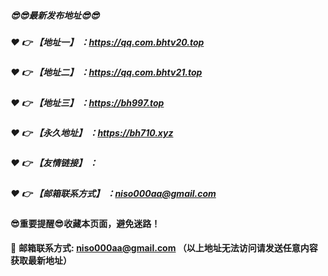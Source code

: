 ##### :sunglasses::sunglasses:最新发布地址:sunglasses::sunglasses:

##### :heart: :point_right: 【地址一】 ：https://qq.com.bhtv20.top

##### :heart: :point_right: 【地址二】 ：https://qq.com.bhtv21.top

##### :heart: :point_right: 【地址三】 ：https://bh997.top

##### :heart: :point_right: 【永久地址】 ：https://bh710.xyz

##### :heart: :point_right: 【友情链接】 ：

##### :heart: :point_right: 【邮箱联系方式】 ：niso000aa@gmail.com

#### :sunglasses:重要提醒:sunglasses:收藏本页面，避免迷路！


:e-mail: __邮箱联系方式: niso000aa@gmail.com （以上地址无法访问请发送任意内容获取最新地址）__
